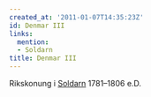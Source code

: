 ```yaml
---
created_at: '2011-01-07T14:35:23Z'
id: Denmar III
links:
  mention:
  - Soldarn
title: Denmar III
---
```


Rikskonung i [Soldarn] 1781–1806 e.D.

  [Soldarn]: Soldarn